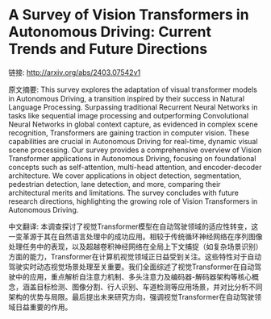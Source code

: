 # A Survey of Vision Transformers in Autonomous Driving: Current Trends and Future Directions

链接: http://arxiv.org/abs/2403.07542v1

原文摘要:
This survey explores the adaptation of visual transformer models in
Autonomous Driving, a transition inspired by their success in Natural Language
Processing. Surpassing traditional Recurrent Neural Networks in tasks like
sequential image processing and outperforming Convolutional Neural Networks in
global context capture, as evidenced in complex scene recognition, Transformers
are gaining traction in computer vision. These capabilities are crucial in
Autonomous Driving for real-time, dynamic visual scene processing. Our survey
provides a comprehensive overview of Vision Transformer applications in
Autonomous Driving, focusing on foundational concepts such as self-attention,
multi-head attention, and encoder-decoder architecture. We cover applications
in object detection, segmentation, pedestrian detection, lane detection, and
more, comparing their architectural merits and limitations. The survey
concludes with future research directions, highlighting the growing role of
Vision Transformers in Autonomous Driving.

中文翻译:
本调查探讨了视觉Transformer模型在自动驾驶领域的适应性转变，这一变革源于其在自然语言处理中的成功应用。相较于传统循环神经网络在序列图像处理任务中的表现，以及超越卷积神经网络在全局上下文捕捉（如复杂场景识别）方面的能力，Transformer在计算机视觉领域正日益受到关注。这些特性对于自动驾驶实时动态视觉场景处理至关重要。我们全面综述了视觉Transformer在自动驾驶中的应用，重点解析自注意力机制、多头注意力及编码器-解码器架构等核心概念，涵盖目标检测、图像分割、行人识别、车道检测等应用场景，并对比分析不同架构的优势与局限。最后提出未来研究方向，强调视觉Transformer在自动驾驶领域日益重要的作用。
